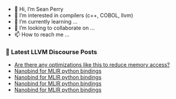 - 👋 Hi, I’m Sean Perry
- 👀 I’m interested in compilers (c++, COBOL, llvm)
- 🌱 I’m currently learning ...
- 💞️ I’m looking to collaborate on ...
- 📫 How to reach me ...

<!---
s66perry/s66perry is a ✨ special ✨ repository because its `README.md` (this file) appears on your GitHub profile.
You can click the Preview link to take a look at your changes.
--->
### 📕 Latest LLVM Discourse Posts

<!-- DISCOURSE-LLVM:START -->
- [Are there any optimizations like this to reduce memory access?](https://discourse.llvm.org/t/are-there-any-optimizations-like-this-to-reduce-memory-access/83596#post_2)
- [Nanobind for MLIR python bindings](https://discourse.llvm.org/t/nanobind-for-mlir-python-bindings/83511#post_9)
- [Nanobind for MLIR python bindings](https://discourse.llvm.org/t/nanobind-for-mlir-python-bindings/83511#post_8)
- [Nanobind for MLIR python bindings](https://discourse.llvm.org/t/nanobind-for-mlir-python-bindings/83511#post_7)
- [Nanobind for MLIR python bindings](https://discourse.llvm.org/t/nanobind-for-mlir-python-bindings/83511#post_6)
<!-- DISCOURSE-LLVM:END -->
